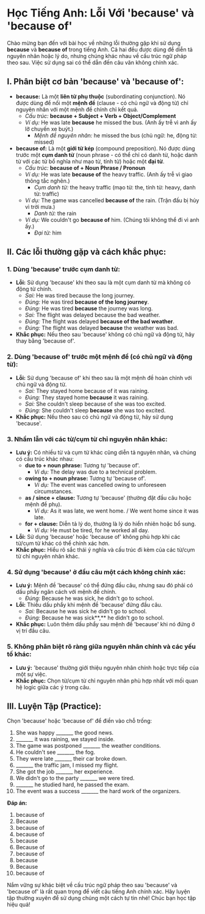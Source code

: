 # Học Tiếng Anh: Lỗi Với 'because' và 'because of'

Chào mừng bạn đến với bài học về những lỗi thường gặp khi sử dụng **because** và **because of** trong tiếng Anh. Cả hai đều được dùng để diễn tả nguyên nhân hoặc lý do, nhưng chúng khác nhau về cấu trúc ngữ pháp theo sau. Việc sử dụng sai có thể dẫn đến câu văn không chính xác.

## I. Phân biệt cơ bản 'because' và 'because of':

* **because:** Là một **liên từ phụ thuộc** (subordinating conjunction). Nó được dùng để nối một **mệnh đề** (clause - có chủ ngữ và động từ) chỉ nguyên nhân với một mệnh đề chính chỉ kết quả.
    * *Cấu trúc:* **because + Subject + Verb + Object/Complement**
    * *Ví dụ:* He was late **because** he missed the bus. (Anh ấy trễ vì anh ấy lỡ chuyến xe buýt.)
        * *Mệnh đề nguyên nhân:* he missed the bus (chủ ngữ: he, động từ: missed)
* **because of:** Là một **giới từ kép** (compound preposition). Nó được dùng trước một **cụm danh từ** (noun phrase - có thể chỉ có danh từ, hoặc danh từ với các từ bổ nghĩa như mạo từ, tính từ) hoặc một **đại từ**.
    * *Cấu trúc:* **because of + Noun Phrase / Pronoun**
    * *Ví dụ:* He was late **because of** the heavy traffic. (Anh ấy trễ vì giao thông tắc nghẽn.)
        * *Cụm danh từ:* the heavy traffic (mạo từ: the, tính từ: heavy, danh từ: traffic)
    * *Ví dụ:* The game was cancelled **because of** the rain. (Trận đấu bị hủy vì trời mưa.)
        * *Danh từ:* the rain
    * *Ví dụ:* We couldn't go **because of** him. (Chúng tôi không thể đi vì anh ấy.)
        * *Đại từ:* him

## II. Các lỗi thường gặp và cách khắc phục:

### 1. Dùng 'because' trước cụm danh từ:

* **Lỗi:** Sử dụng 'because' khi theo sau là một cụm danh từ mà không có động từ chính.
    * *Sai:* He was tired because the long journey.
    * *Đúng:* He was tired **because of the long journey**.
    * *Đúng:* He was tired **because** the journey was long.
    * *Sai:* The flight was delayed because the bad weather.
    * *Đúng:* The flight was delayed **because of the bad weather**.
    * *Đúng:* The flight was delayed **because** the weather was bad.
* **Khắc phục:** Nếu theo sau 'because' không có chủ ngữ và động từ, hãy thay bằng 'because of'.

### 2. Dùng 'because of' trước một mệnh đề (có chủ ngữ và động từ):

* **Lỗi:** Sử dụng 'because of' khi theo sau là một mệnh đề hoàn chỉnh với chủ ngữ và động từ.
    * *Sai:* They stayed home because of it was raining.
    * *Đúng:* They stayed home **because** it was raining.
    * *Sai:* She couldn't sleep because of she was too excited.
    * *Đúng:* She couldn't sleep **because** she was too excited.
* **Khắc phục:** Nếu theo sau có chủ ngữ và động từ, hãy sử dụng 'because'.

### 3. Nhầm lẫn với các từ/cụm từ chỉ nguyên nhân khác:

* **Lưu ý:** Có nhiều từ và cụm từ khác cũng diễn tả nguyên nhân, và chúng có cấu trúc khác nhau:
    * **due to + noun phrase:** Tương tự 'because of'.
        * *Ví dụ:* The delay was due to a technical problem.
    * **owing to + noun phrase:** Tương tự 'because of'.
        * *Ví dụ:* The event was cancelled owing to unforeseen circumstances.
    * **as / since + clause:** Tương tự 'because' (thường đặt đầu câu hoặc mệnh đề phụ).
        * *Ví dụ:* As it was late, we went home. / We went home since it was late.
    * **for + clause:** Diễn tả lý do, thường là lý do hiển nhiên hoặc bổ sung.
        * *Ví dụ:* He must be tired, for he worked all day.
* **Lỗi:** Sử dụng 'because' hoặc 'because of' không phù hợp khi các từ/cụm từ khác có thể chính xác hơn.
* **Khắc phục:** Hiểu rõ sắc thái ý nghĩa và cấu trúc đi kèm của các từ/cụm từ chỉ nguyên nhân khác.

### 4. Sử dụng 'because' ở đầu câu một cách không chính xác:

* **Lưu ý:** Mệnh đề 'because' có thể đứng đầu câu, nhưng sau đó phải có dấu phẩy ngăn cách với mệnh đề chính.
    * *Đúng:* Because he was sick, he didn't go to school.
* **Lỗi:** Thiếu dấu phẩy khi mệnh đề 'because' đứng đầu câu.
    * *Sai:* Because he was sick he didn't go to school.
    * *Đúng:* Because he was sick**,** he didn't go to school.
* **Khắc phục:** Luôn thêm dấu phẩy sau mệnh đề 'because' khi nó đứng ở vị trí đầu câu.

### 5. Không phân biệt rõ ràng giữa nguyên nhân chính và các yếu tố khác:

* **Lưu ý:** 'because' thường giới thiệu nguyên nhân chính hoặc trực tiếp của một sự việc.
* **Khắc phục:** Chọn từ/cụm từ chỉ nguyên nhân phù hợp nhất với mối quan hệ logic giữa các ý trong câu.

## III. Luyện Tập (Practice):

Chọn 'because' hoặc 'because of' để điền vào chỗ trống:

1.  She was happy _______ the good news.
2.  _______ it was raining, we stayed inside.
3.  The game was postponed _______ the weather conditions.
4.  He couldn't see _______ the fog.
5.  They were late _______ their car broke down.
6.  _______ the traffic jam, I missed my flight.
7.  She got the job _______ her experience.
8.  We didn't go to the party _______ we were tired.
9.  _______ he studied hard, he passed the exam.
10. The event was a success _______ the hard work of the organizers.

**Đáp án:**

1.  because of
2.  Because
3.  because of
4.  because of
5.  because
6.  Because of
7.  because of
8.  because
9.  Because
10. because of

Nắm vững sự khác biệt về cấu trúc ngữ pháp theo sau 'because' và 'because of' là rất quan trọng để viết câu tiếng Anh chính xác. Hãy luyện tập thường xuyên để sử dụng chúng một cách tự tin nhé! Chúc bạn học tập hiệu quả!